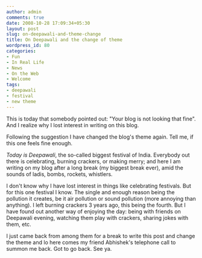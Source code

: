 ```yaml
---
author: admin
comments: true
date: 2008-10-28 17:09:34+05:30
layout: post
slug: on-deepawali-and-theme-change
title: On Deepawali and the change of theme
wordpress_id: 80
categories:
- Fun
- In Real Life
- News
- On the Web
- Welcome
tags:
- deepawali
- festival
- new theme
---
```


This is today that somebody pointed out: "Your blog is not looking that fine". And I realize why I lost interest in writing on this blog.

Following the suggestion I have changed the blog's theme again. Tell me, if this one feels fine enough.

_Today is Deepawali_, the so-called biggest festival of India. Everybody out there is celebrating, burning crackers, or making merry; and here I am writing on my blog after a long break (my biggest break ever), amid the sounds of ladis, bombs, rockets, whistlers.

I don't know why I have lost interest in things like celebrating festivals. But for this one festival I know. The single and enough reason being the pollution it creates, be it air pollution or sound pollution (more annoying than anything). I left burning crackers 3 years ago, this being the fourth. But I have found out another way of enjoying the day: being with friends on Deepawali evening, watching them play with crackers, sharing jokes with them, etc.

I just came back from among them for a break to write this post and change the theme and lo here comes my friend Abhishek's telephone call to summon me back. Got to go back. See ya.
